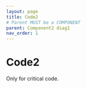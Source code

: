 ```yaml
---
layout: page
title: Code2
# Parent MUST be a COMPONENT
parent: Component2 diag1
nav_order: 1
---
```


# Code2
Only for critical code.
